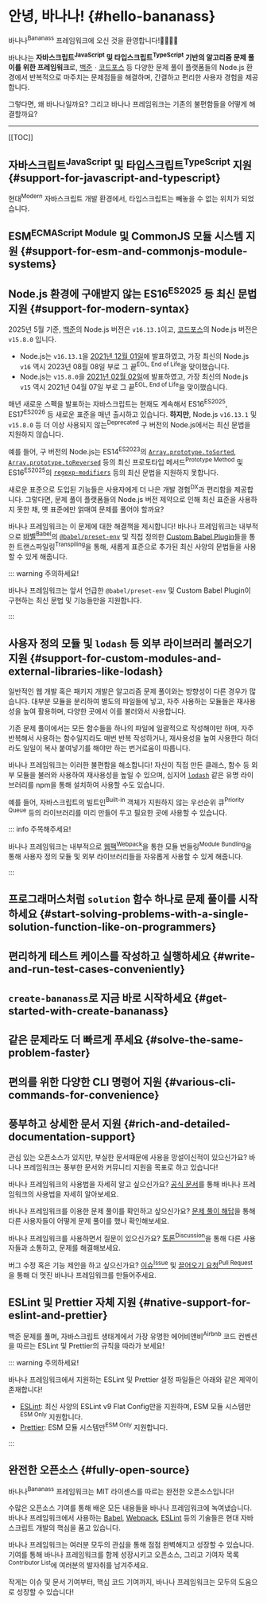 # 안녕, 바나나! {#hello-bananass}

바나나<sup>Bananass</sup> 프레임워크에 오신 것을 환영합니다!:banana::tada::confetti_ball::partying_face:

바나나는 **자바스크립트<sup>JavaScript</sup> 및 타입스크립트<sup>TypeScript</sup> 기반의 알고리즘 문제 풀이를 위한 프레임워크**로, [백준](https://www.acmicpc.net/)ㆍ[코드포스](https://codeforces.com/) 등 다양한 문제 풀이 플랫폼들의 Node.js 환경에서 반복적으로 마주치는 문제점들을 해결하며, 간결하고 편리한 사용자 경험을 제공합니다.

그렇다면, 왜 바나나일까요? 그리고 바나나 프레임워크는 기존의 불편함들을 어떻게 해결할까요?

---

[[TOC]]

## 자바스크립트<sup>JavaScript</sup> 및 타입스크립트<sup>TypeScript</sup> 지원 {#support-for-javascript-and-typescript}

<!-- @include: @/shared/wip.ko.md -->

현대<sup>Modern</sup> 자바스크립트 개발 환경에서, 타입스크립트는 빼놓을 수 없는 위치가 되었습니다.

## ESM<sup>ECMAScript Module</sup> 및 CommonJS 모듈 시스템 지원 {#support-for-esm-and-commonjs-module-systems}

<!-- @include: @/shared/wip.ko.md -->

## Node.js 환경에 구애받지 않는 ES16<sup>ES2025</sup> 등 최신 문법 지원 {#support-for-modern-syntax}

2025년 5월 기준, [백준](https://help.acmicpc.net/language/info)의 Node.js 버전은 `v16.13.1`이고, [코드포스](https://codeforces.com/)의 Node.js 버전은 `v15.8.0` 입니다.

- Node.js는 `v16.13.1`을 [2021년 12월 01일](https://github.com/nodejs/node/releases/tag/v16.13.1)에 발표하였고, 가장 최신의 Node.js `v16` 역시 2023년 08월 08일 부로 그 끝<sup>EOL, End of Life</sup>을 맞이했습니다.
- Node.js는 `v15.8.0`을 [2021년 02월 02일](https://github.com/nodejs/node/releases/tag/v15.8.0)에 발표하였고, 가장 최신의 Node.js `v15` 역시 2021년 04월 07일 부로 그 끝<sup>EOL, End of Life</sup>을 맞이했습니다.

매년 새로운 스펙을 발표하는 자바스크립트는 현재도 계속해서 ES16<sup>ES2025</sup>, ES17<sup>ES2026</sup> 등 새로운 표준을 매년 출시하고 있습니다. **하지만**, Node.js `v16.13.1` 및 `v15.8.0` 등 더 이상 사용되지 않는<sup>Deprecated</sup> 구 버전의 Node.js에서는 최신 문법을 지원하지 않습니다.

예를 들어, 구 버전의 Node.js는 ES14<sup>ES2023</sup>의 [`Array.prototype.toSorted`](https://developer.mozilla.org/ko/docs/Web/JavaScript/Reference/Global_Objects/Array/toSorted), [`Array.prototype.toReversed`](https://developer.mozilla.org/ko/docs/Web/JavaScript/Reference/Global_Objects/Array/toReversed) 등의 최신 프로토타입 메서드<sup>Prototype Method</sup> 및 ES16<sup>ES2025</sup>의 [`regexp-modifiers`](https://github.com/tc39/proposal-regexp-modifiers) 등의 최신 문법을 지원하지 못합니다.

새로운 표준으로 도입된 기능들은 사용자에게 더 나은 개발 경험<sup>DX</sup>과 편리함을 제공합니다. 그렇다면, 문제 풀이 플랫폼들의 Node.js 버전 제약으로 인해 최신 표준을 사용하지 못한 채, 옛 표준에만 얽매여 문제를 풀어야 할까요?

바나나 프레임워크는 이 문제에 대한 해결책을 제시합니다! 바나나 프레임워크는 내부적으로 [바벨<sup>Babel</sup>](https://babeljs.io/)의 [`@babel/preset-env`](https://babeljs.io/docs/babel-preset-env) 및 직접 정의한 [Custom Babel Plugin](https://github.com/lumirlumir/npm-bananass/tree/main/packages/bananass/src/babel-plugins)들을 통한 트랜스파일링<sup>Transpiling</sup>을 통해, 새롭게 표준으로 추가된 최신 사양의 문법들을 사용할 수 있게 해줍니다.

::: warning 주의하세요!

바나나 프레임워크는 앞서 언급한 `@babel/preset-env` 및 Custom Babel Plugin이 구현하는 최신 문법 및 기능들만을 지원합니다.

:::

## 사용자 정의 모듈 및 `lodash` 등 외부 라이브러리 불러오기 지원 {#support-for-custom-modules-and-external-libraries-like-lodash}

일반적인 웹 개발 혹은 패키지 개발은 알고리즘 문제 풀이와는 방향성이 다른 경우가 많습니다. 대부분 모듈을 분리하여 별도의 파일들에 넣고, 자주 사용하는 모듈들은 재사용성을 높여 활용하며, 다양한 곳에서 이를 불러와서 사용합니다.

기존 문제 풀이에서는 모든 함수들을 하나의 파일에 일괄적으로 작성해야만 하며, 자주 반복해서 사용하는 함수일지라도 매번 반복 작성하거나, 재사용성을 높여 사용한다 하더라도 일일이 복사 붙여넣기를 해야만 하는 번거로움이 따릅니다.

바나나 프레임워크는 이러한 불편함을 해소합니다! 자신이 직접 만든 클래스, 함수 등 외부 모듈을 불러와 사용하여 재사용성을 높일 수 있으며, 심지어 [`lodash`](https://www.npmjs.com/package/lodash) 같은 유명 라이브러리를 npm을 통해 설치하여 사용할 수도 있습니다.

예를 들어, 자바스크립트의 빌트인<sup>Built-in</sup> 객체가 지원하지 않는 우선순위 큐<sup>Priority Queue</sup> 등의 라이브러리를 미리 만들어 두고 필요한 곳에 사용할 수 있습니다.

::: info 주목해주세요!

바나나 프레임워크는 내부적으로 [웹팩<sup>Webpack</sup>](https://webpack.js.org/)을 통한 모듈 번들링<sup>Module Bundling</sup>을 통해 사용자 정의 모듈 및 외부 라이브러리들을 자유롭게 사용할 수 있게 해줍니다.

:::

## 프로그래머스처럼 `solution` 함수 하나로 문제 풀이를 시작하세요 {#start-solving-problems-with-a-single-solution-function-like-on-programmers}

<!-- @include: @/shared/wip.ko.md -->

## 편리하게 테스트 케이스를 작성하고 실행하세요 {#write-and-run-test-cases-conveniently}

<!-- @include: @/shared/wip.ko.md -->

## `create-bananass`로 지금 바로 시작하세요 {#get-started-with-create-bananass}

<!-- @include: @/shared/wip.ko.md -->

## 같은 문제라도 더 빠르게 푸세요 {#solve-the-same-problem-faster}

<!-- @include: @/shared/wip.ko.md -->

## 편의를 위한 다양한 CLI 명령어 지원 {#various-cli-commands-for-convenience}

<!-- @include: @/shared/wip.ko.md -->

## 풍부하고 상세한 문서 지원 {#rich-and-detailed-documentation-support}

관심 있는 오픈소스가 있지만, 부실한 문서때문에 사용을 망설이신적이 있으신가요? 바나나 프레임워크는 풍부한 문서와 커뮤니티 지원을 목표로 하고 있습니다!

바나나 프레임워크의 사용법을 자세히 알고 싶으신가요? [공식 문서](https://bananass.lumir.page)를 통해 바나나 프레임워크의 사용법을 자세히 알아보세요.

바나나 프레임워크를 이용한 문제 풀이를 확인하고 싶으신가요? [문제 풀이 해답](../solutions)을 통해 다른 사용자들이 어떻게 문제 풀이를 했나 확인해보세요.

바나나 프레임워크를 사용하면서 질문이 있으신가요? [토론<sup>Discussion</sup>](https://github.com/lumirlumir/npm-bananass/discussions)을 통해 다른 사용자들과 소통하고, 문제를 해결해보세요.

버그 수정 혹은 기능 제안을 하고 싶으신가요? [이슈<sup>Issue</sup>](https://github.com/lumirlumir/npm-bananass/issues) 및 [끌어오기 요청<sup>Pull Request</sup>](https://github.com/lumirlumir/npm-bananass/pulls)을 통해 더 멋진 바나나 프레임워크를 만들어주세요.

## ESLint 및 Prettier 자체 지원 {#native-support-for-eslint-and-prettier}

백준 문제를 풀며, 자바스크립트 생태계에서 가장 유명한 에어비앤비<sup>Airbnb</sup> 코드 컨벤션을 따르는 ESLint 및 Prettier의 규칙을 따라가 보세요!

::: warning 주의하세요!

바나나 프레임워크에서 지원하는 ESLint 및 Prettier 설정 파일들은 아래와 같은 제약이 존재합니다!

- [ESLint](https://eslint.org/): 최신 사양의 ESLint v9 Flat Config만을 지원하며, ESM 모듈 시스템만<sup>ESM Only</sup> 지원합니다.
- [Prettier](https://prettier.io/): ESM 모듈 시스템만<sup>ESM Only</sup> 지원합니다.

:::

## 완전한 오픈소스 {#fully-open-source}

바나나<sup>Bananass</sup> 프레임워크는 MIT 라이센스를 따르는 완전한 오픈소스입니다!

수많은 오픈소스 기여를 통해 배운 모든 내용들을 바나나 프레임워크에 녹여냈습니다. 바나나 프레임워크에서 사용하는 [Babel](https://babeljs.io/), [Webpack](https://webpack.js.org/), [ESLint](https://eslint.org/) 등의 기술들은 현대 자바스크립트 개발의 핵심을 품고 있습니다.

바나나 프레임워크는 여러분 모두의 관심을 통해 점점 완벽해지고 성장할 수 있습니다. 기여를 통해 바나나 프레임워크를 함께 성장시키고 오픈소스, 그리고 기여자 목록<sup>Contributor List</sup>에 여러분의 발자취를 남겨주세요.

작게는 이슈 및 문서 기여부터, 핵심 코드 기여까지, 바나나 프레임워크는 모두의 도움으로 성장할 수 있습니다!
